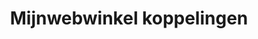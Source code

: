 ---
title: Mijnwebwinkel koppelingen
key: mijnwebwinkel
image: /images/@stock/mijnwebwinkel-koppelingen.png
link_to: /koppelingen/mijnwebwinkel
klass: webshop
layout: koppelingen
referral-url: 
---